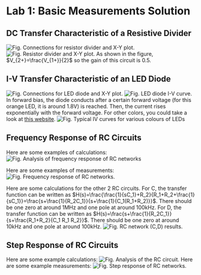 # Lab 1: Basic Measurements Solution

## DC Transfer Characteristic of a Resistive Divider
![Fig. Connections for resistor divider and X-Y plot. ](img/Ramp_X_Y_Resistor_Divider_Circuit.png)
![Fig. Resistor divider and X-Y plot. ](img/Ramp_X_Y_Resistor_Divider_Result.png)
As shown in the figure, $V_{2+}=\frac{V_{1+}}{2}$ so the gain of this circuit is 0.5. 

## I-V Transfer Characteristic of an LED Diode
![Fig. Connections for LED diode and X-Y plot.](img/Ramp_X_Y_Diode_Circuit.png)
![Fig. LED diode I-V curve.](img/Ramp_X_Y_Diode_Result.png)
In forward bias, the diode conducts after a certain forward voltage (for this orange LED, it is around 1.8V) is reached. Then, the current rises exponentially with the forward voltage. For other colors, you could take a look at [this website](https://lednique.com/current-voltage-relationships/iv-curves/).
![Fig. Typical IV curves for various colours of LEDs](img/IV_Diode_Color.png)
## Frequency Response of RC Circuits
Here are some examples of calculations:
![Fig. Analysis of frequency response of RC networks](<img/Analysis_frequency_response_of_RC_networks.png>)

Here are some examples of measurements:
![Fig. Frequency response of RC networks. ](img/Frequency_Response_of_RC.png)

Here are some calculations for the other 2 RC circuits. For C, the transfer function can be written as $H(s)=\frac{\frac{1}{sC_1}+R_2}{R_1+R_2+\frac{1}{sC_1}}=\frac{s+\frac{1}{R_2C_1}}{s+\frac{1}{C_1(R_1+R_2)}}$. There should be one zero at around 1MHz and one pole at around 100kHz. For D, the transfer function can be written as $H(s)=\frac{s+\frac{1}{R_2C_1}}{s+\frac{R_1+R_2}{C_1 R_1 R_2}}$. There should be one zero at around 10kHz and one pole at around 100kHz. 
![Fig. RC network (C,D) results.](img/RC_Network_CD_Result.png)
## Step Response of RC Circuits
Here are some example calculations:
![Fig. Analysis of the RC circuit.](<img/Calculation_and_Analysis_of_RC_networks.png>)
Here are some example measurements:
![Fig. Step response of RC networks.](img/Step_Response_of_RC.png)
